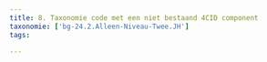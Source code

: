 ```yaml
---
title: 8. Taxonomie code met een niet bestaand 4CID component
taxonomie: ['bg-24.2.Alleen-Niveau-Twee.JH']
tags:

---
```

